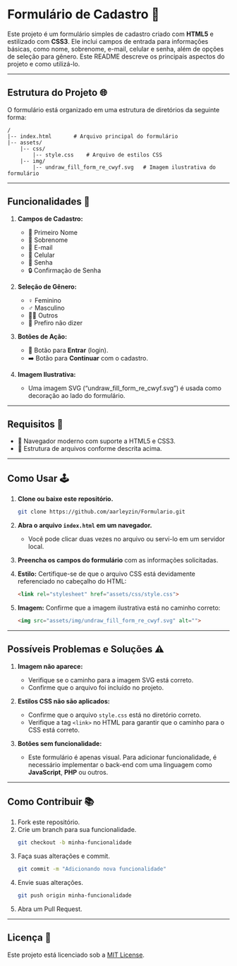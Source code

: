 # Formulário de Cadastro 🔧

Este projeto é um formulário simples de cadastro criado com **HTML5** e estilizado com **CSS3**. Ele inclui campos de entrada para informações básicas, como nome, sobrenome, e-mail, celular e senha, além de opções de seleção para gênero. Este README descreve os principais aspectos do projeto e como utilizá-lo.

---

## Estrutura do Projeto 🌐

O formulário está organizado em uma estrutura de diretórios da seguinte forma:

```
/
|-- index.html       # Arquivo principal do formulário
|-- assets/
    |-- css/
        |-- style.css    # Arquivo de estilos CSS
    |-- img/
        |-- undraw_fill_form_re_cwyf.svg   # Imagem ilustrativa do formulário
```

---

## Funcionalidades 🔄

1. **Campos de Cadastro:**
   - 👤 Primeiro Nome
   - 👥 Sobrenome
   - 📧 E-mail
   - 📱 Celular
   - 🔑 Senha
   - 🔒 Confirmação de Senha

2. **Seleção de Gênero:**
   - ♀️ Feminino
   - ♂️ Masculino
   - 🤷‍♂️ Outros
   - 🙈 Prefiro não dizer

3. **Botões de Ação:**
   - 🔐 Botão para **Entrar** (login).
   - ➡️ Botão para **Continuar** com o cadastro.

4. **Imagem Ilustrativa:**
   - Uma imagem SVG (“undraw_fill_form_re_cwyf.svg”) é usada como decoração ao lado do formulário.

---

## Requisitos 🔗

- 🔄 Navegador moderno com suporte a HTML5 e CSS3.
- 📝 Estrutura de arquivos conforme descrita acima.

---

## Como Usar 🕹️

1. **Clone ou baixe este repositório.**
   ```bash
   git clone https://github.com/aarleyzin/Formulario.git
   ```

2. **Abra o arquivo `index.html` em um navegador.**
   - Você pode clicar duas vezes no arquivo ou servi-lo em um servidor local.

3. **Preencha os campos do formulário** com as informações solicitadas.

4. **Estilo:**
   Certifique-se de que o arquivo CSS está devidamente referenciado no cabeçalho do HTML:
   ```html
   <link rel="stylesheet" href="assets/css/style.css">
   ```

5. **Imagem:**
   Confirme que a imagem ilustrativa está no caminho correto:
   ```html
   <img src="assets/img/undraw_fill_form_re_cwyf.svg" alt="">
   ```

---

## Possíveis Problemas e Soluções ⚠️

1. **Imagem não aparece:**
   - Verifique se o caminho para a imagem SVG está correto.
   - Confirme que o arquivo foi incluído no projeto.

2. **Estilos CSS não são aplicados:**
   - Confirme que o arquivo `style.css` está no diretório correto.
   - Verifique a tag `<link>` no HTML para garantir que o caminho para o CSS está correto.

3. **Botões sem funcionalidade:**
   - Este formulário é apenas visual. Para adicionar funcionalidade, é necessário implementar o back-end com uma linguagem como **JavaScript**, **PHP** ou outros.

---

## Como Contribuir 📚

1. Fork este repositório.
2. Crie um branch para sua funcionalidade.
   ```bash
   git checkout -b minha-funcionalidade
   ```
3. Faça suas alterações e commit.
   ```bash
   git commit -m "Adicionando nova funcionalidade"
   ```
4. Envie suas alterações.
   ```bash
   git push origin minha-funcionalidade
   ```
5. Abra um Pull Request.

---

## Licença 📄

Este projeto está licenciado sob a [MIT License](LICENSE).

